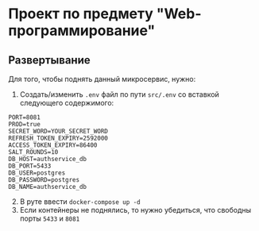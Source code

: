 # Проект по предмету "Web-программирование"


## Развертывание

Для того, чтобы поднять данный микросервис, нужно:

1. Создать/изменить `.env` файл по пути `src/.env` со вставкой следующего содержимого:
```
PORT=8081
PROD=true
SECRET_WORD=YOUR_SECRET_WORD
REFRESH_TOKEN_EXPIRY=2592000
ACCESS_TOKEN_EXPIRY=86400
SALT_ROUNDS=10
DB_HOST=authservice_db
DB_PORT=5433
DB_USER=postgres
DB_PASSWORD=postgres
DB_NAME=authservice_db
```
2. В руте ввести `docker-compose up -d`
3. Если контейнеры не поднялись, то нужно убедиться, что свободны порты `5433` и `8081`